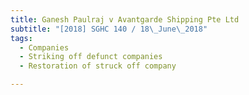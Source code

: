 ```yaml
---
title: Ganesh Paulraj v Avantgarde Shipping Pte Ltd 
subtitle: "[2018] SGHC 140 / 18\_June\_2018"
tags:
  - Companies
  - Striking off defunct companies
  - Restoration of struck off company

---
```


